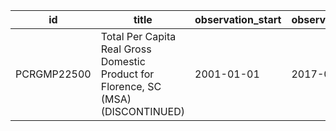 | id          | title                                                                              | observation_start   | observation_end   |
|-------------|------------------------------------------------------------------------------------|---------------------|-------------------|
| PCRGMP22500 | Total Per Capita Real Gross Domestic Product for Florence, SC (MSA) (DISCONTINUED) | 2001-01-01          | 2017-01-01        |